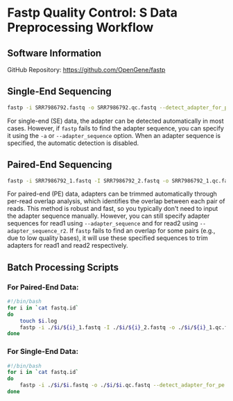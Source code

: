 # Fastp Quality Control: S Data Preprocessing Workflow

## Software Information

GitHub Repository: https://github.com/OpenGene/fastp

## Single-End Sequencing

```bash
fastp -i SRR7986792.fastq -o SRR7986792.qc.fastq --detect_adapter_for_pe --thread 16
```

For single-end (SE) data, the adapter can be detected automatically in most cases. However, if `fastp` fails to find the adapter sequence, you can specify it using the `-a` or `--adapter_sequence` option. When an adapter sequence is specified, the automatic detection is disabled.

## Paired-End Sequencing

```bash
fastp -i SRR7986792_1.fastq -I SRR7986792_2.fastq -o SRR7986792_1.qc.fastq -O SRR7986792_2.qc.fastq --detect_adapter_for_pe --thread 16
```

For paired-end (PE) data, adapters can be trimmed automatically through per-read overlap analysis, which identifies the overlap between each pair of reads. This method is robust and fast, so you typically don't need to input the adapter sequence manually. However, you can still specify adapter sequences for read1 using `--adapter_sequence` and for read2 using `--adapter_sequence_r2`. If `fastp` fails to find an overlap for some pairs (e.g., due to low quality bases), it will use these specified sequences to trim adapters for read1 and read2 respectively.

## Batch Processing Scripts

### For Paired-End Data:

```bash
#!/bin/bash
for i in `cat fastq.id`
do
    touch $i.log
    fastp -i ./$i/${i}_1.fastq -I ./$i/${i}_2.fastq -o ./$i/${i}_1.qc.fastq -O ./$i/${i}_2.qc.fastq --detect_adapter_for_pe --thread 16
done
```

### For Single-End Data:

```bash
#!/bin/bash
for i in `cat fastq.id`
do
    fastp -i ./$i/$i.fastq -o ./$i/$i.qc.fastq --detect_adapter_for_pe --thread 16
done
```